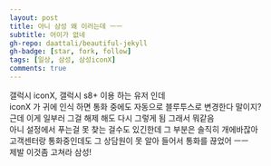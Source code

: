 ```yaml
---
layout: post
title: 아니 삼성 왜 이러는데 ㅡㅡ
subtitle: 어이가 없네
gh-repo: daattali/beautiful-jekyll
gh-badge: [star, fork, follow]
tags: [일상, 삼성, 삼성iconX]
comments: true
---
```


갤럭시 iconX, 갤럭시 s8+ 이용 하는 유저 인데   
iconX 가 귀에 인식 하면 통화 중에도 자동으로 블루투스로 변경한다 말이지?  
근데 이게 일부러 그걸 해제 해도 다시 그렇게 됨 그래서 뭐같음  
아니 설정에서 푸는걸 못 찾는 걸수도 있긴한데 그 부분은 솔직히 개에바잖아   
고객센터랑 통화중인데도 그 상담원이 못 알아 들어서 통화를 끊었어 ㅡㅡ  
제발 이것좀 고쳐라 삼성!
